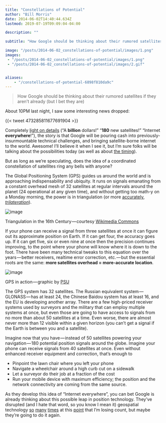 ```yaml
---
title: "Constellations of Potential"
author: "Bill Morris"
date: 2014-06-02T14:40:44.634Z
lastmod: 2019-07-19T09:09:04-04:00

description: ""

subtitle: "How Google should be thinking about their rumored satellites if they aren’t already (but I bet they are)"

image: "/posts/2014-06-02_constellations-of-potential/images/1.png" 
images:
 - "/posts/2014-06-02_constellations-of-potential/images/1.png" 
 - "/posts/2014-06-02_constellations-of-potential/images/2.gif" 


aliases:
    - "/constellations-of-potential-6898f810da9c"
---
```



> How Google should be thinking about their rumored satellites if they aren’t already (but I bet they are)

About 10PM last night, I saw some interesting news dropped:

{{< tweet 473285811677691904 >}}


Completely [light on details](http://www.theverge.com/2014/6/2/5771322/google-reportedly-launching-180-satellites-for-worldwide-internet) (“A **billion** dollars!” “**180** new satellites!” “Internet **everywhere**!”), the story is that Google will be pouring cash into previously-insurmountable technical challenges, and bringing satellite-borne internet to the world. Awesome! I’ll believe it when I see it, but I’m sure folks will be talking about the possibilities today (as well as about [the timing](https://developer.apple.com/wwdc/)).

But as long as we’re speculating, does the idea of a coordinated constellation of satellites ring any bells with anyone?

The Global Positioning System (GPS) guides us around the world and is approaching indispensability and ubiquity. It runs on signals emanating from a constant overhead mesh of 32 satellites at regular intervals around the planet (24 operational at any given time), and without getting too math-y on a Monday morning, the power is in triangulation (or more [accurately](https://twitter.com/jscarto/status/473478174769422337), [_trilateration_](http://en.wikipedia.org/wiki/Trilateration)).




![image](/posts/2014-06-02_constellations-of-potential/images/1.png)

Triangulation in the 16th Century — courtesy [Wikimedia Commons](http://commons.wikimedia.org/wiki/File:CD006-Triangulation_16th_century.png)



If your phone can receive a signal from three satellites at once it can figure out its approximate position on Earth. If it can get four, the accuracy goes up. If it can get five, six or even nine at once then the precision continues improving, to the point where your phone will know where it is down to the foot. There have been many technical tweaks to this equation over the years — better receivers, realtime error correction, etc. — but the essential roots are the same: **more satellites overhead = more-accurate location**.




![image](/posts/2014-06-02_constellations-of-potential/images/2.gif)

GPS in action — graphic by [PSU](https://www.e-education.psu.edu/natureofgeoinfo/book/export/html/1620)



The GPS system has 32 satellites. The Russian equivalent system — GLONASS — has at least 24, the Chinese Baidou system has at least 16, and the EU is developing another array. There are a few high-priced receiver systems used by surveyors and the military that can employ multiple systems at once, but even those are going to have access to signals from no more than about 50 satellites at a time. Even worse, there are almost never more than 12 visible within a given horizon (you can’t get a signal if the Earth is between you and a satellite).

Imagine now that you have — instead of 50 satellites powering your navigation — 180 potential position signals around the globe. Imagine your phone can receive signals from 40 satellites at once. Even without enhanced receiver equipment and correction, that’s enough to

*   Pinpoint the lawn chair where you left your phone
*   Navigate a wheelchair around a high curb cut on a sidewalk
*   Let a surveyor do their job at a fraction of the cost
*   Run your mobile device with maximum efficiency; the position and the network connectivity are coming from the same source.

As they develop this idea of “Internet everywhere”, you can bet Google is already thinking about this possible leap in position technology. They’ve disrupted (and I hate that word, so you know I mean it) geospatial technology [so](http://en.wikipedia.org/wiki/Google_Earth) [many](http://blumenthals.com/blog/2009/05/13/google-maps-development-history-2005-2008/) [times](http://en.wikipedia.org/wiki/Google_Street_View) at this [point](http://techcrunch.com/2014/04/07/a-satellite-startup-could-be-googles-next-purchase/) that I’m losing count, but maybe they’re going to do it again.
